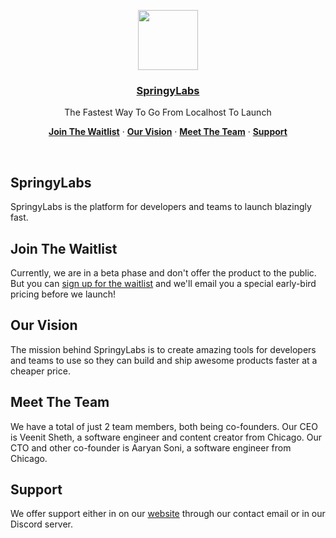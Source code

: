 <p align="center">
  <a href="https://springylabs-41e65.web.app">
    <img src="[https://assets.vercel.com/image/upload/v1588805858/repositories/vercel/logo.png](https://springylabs-41e65.web.app/springylabs.png)" height="96">
    <h3 align="center">SpringyLabs</h3>
  </a>
</p>

<p align="center">
  The Fastest Way To Go From Localhost To Launch
</p>

<p align="center">
  <a href="https://springylabs-41e65.web.app/pricing"><strong>Join The Waitlist</strong></a> ·
  <a href="https://springylabs-41e65.web.app/blog/the-start"><strong>Our Vision</strong></a> ·
  <a href="https://springylabs-41e65.web.app/about/team"><strong>Meet The Team</strong></a> ·
  <a href="https://springylabs-41e65.web.app"><strong>Support</strong></a>
</p>
<br/>

## SpringyLabs

SpringyLabs is the platform for developers and teams to launch blazingly fast.

## Join The Waitlist

Currently, we are in a beta phase and don't offer the product to the public. But you can [sign up for the waitlist](https://springylabs-41e65.web.app/pricing) and we'll email you a special early-bird pricing before we launch!

## Our Vision

The mission behind SpringyLabs is to create amazing tools for developers and teams to use so they can build and ship awesome products faster at a cheaper price.

## Meet The Team

We have a total of just 2 team members, both being co-founders. Our CEO is Veenit Sheth, a software engineer and content creator from Chicago. Our CTO and other co-founder is Aaryan Soni, a software engineer from Chicago.

## Support

We offer support either in on our [website](https://springylab-41e65.web.app) through our contact email or in our Discord server.
